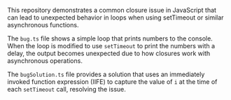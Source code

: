 This repository demonstrates a common closure issue in JavaScript that can lead to unexpected behavior in loops when using setTimeout or similar asynchronous functions.

The `bug.ts` file shows a simple loop that prints numbers to the console. When the loop is modified to use `setTimeout` to print the numbers with a delay, the output becomes unexpected due to how closures work with asynchronous operations.

The `bugSolution.ts` file provides a solution that uses an immediately invoked function expression (IIFE) to capture the value of `i` at the time of each `setTimeout` call, resolving the issue.